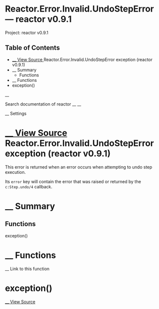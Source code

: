 # Reactor.Error.Invalid.UndoStepError — reactor v0.9.1

Project: reactor v0.9.1

## Table of Contents

- [ __ View Source ](external_link) Reactor.Error.Invalid.UndoStepError exception (reactor v0.9.1)
- __ Summary
  - Functions
- __ Functions
- exception()

__

Search documentation of reactor __ __

__ Settings

#  [ __ View Source ](external_link) Reactor.Error.Invalid.UndoStepError exception (reactor v0.9.1)

This error is returned when an error occurs when attempting to undo step execution.

Its `error` key will contain the error that was raised or returned by the `c:Step.undo/4` callback.

#  __ Summary

##  Functions

exception()

#  __ Functions

__ Link to this function

# exception()

[ __ View Source ](external_link)
